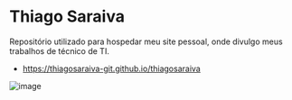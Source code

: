 # Thiago Saraiva

Repositório utilizado para hospedar meu site pessoal, onde divulgo meus trabalhos de técnico de TI.
* https://thiagosaraiva-git.github.io/thiagosaraiva

![image](https://user-images.githubusercontent.com/9470353/183518506-5ffdd6b0-4dc1-445c-8ca3-02876330390e.png)
